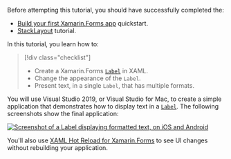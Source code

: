 Before attempting this tutorial, you should have successfully completed the:

- [Build your first Xamarin.Forms app](~/get-started/first-app/index.md) quickstart.
- [StackLayout](~/get-started/tutorials/stacklayout/index.yml) tutorial.

In this tutorial, you learn how to:

> [!div class="checklist"]
>
> - Create a Xamarin.Forms [`Label`](xref:Xamarin.Forms.Label) in XAML.
> - Change the appearance of the `Label`.
> - Present text, in a single `Label`, that has multiple formats.

You will use Visual Studio 2019, or Visual Studio for Mac, to create a simple application that demonstrates how to display text in a [`Label`](xref:Xamarin.Forms.Label). The following screenshots show the final application:

[![Screenshot of a Label displaying formatted text, on iOS and Android](../images/label-formatted-text.png "Label with formatted text")](../images/label-formatted-text-large.png#lightbox "Label with formatted text")

You'll also use [XAML Hot Reload for Xamarin.Forms](~/xamarin-forms/xaml/hot-reload.md) to see UI changes without rebuilding your application.

